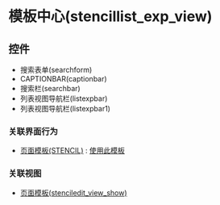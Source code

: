 # 模板中心(stencillist_exp_view)  <!-- {docsify-ignore-all} -->






## 控件
  * 搜索表单(searchform)
  * CAPTIONBAR(captionbar)
  * 搜索栏(searchbar)
  * 列表视图导航栏(listexpbar)
  * 列表视图导航栏(listexpbar1)


### 关联界面行为
  * [页面模板(STENCIL)](module/Wiki/Stencil) : [使用此模板](module/Wiki/Stencil#界面行为)

### 关联视图
  * [页面模板(stenciledit_view_show)](app/view/stenciledit_view_show)

<script>
 const { createApp } = Vue
  createApp({
    data() {
      return {
        message: '!'
      }
    }
  }).use(ElementPlus).mount('#app')
</script>